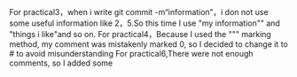 For practical3，when i write git commit -m“information”，i don not use some useful information like 2，5.So this time I use "my information"" and  "things i like"and so on.
For practical4，Because I used the """ marking method, my comment was mistakenly marked 0, so I decided to change it to # to avoid misunderstanding
For practical6,There were not enough comments, so I added some
